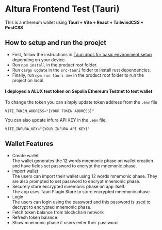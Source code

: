 # Altura Frontend Test (Tauri)

This is a ethereum wallet using <strong>Tauri + Vite + React + TailwindCSS + PostCSS</strong>

## How to setup and run the proejct

- First, follow the instructions in [Tauri docs for basic environment setup](https://tauri.app/v1/guides/getting-started/prerequisites) depending on your device.
- Run `npm install` in the product root folder.
- Run `cargo update` in the `src-tauri` folder to install rust dependencies.
- Finally, run `npm run tauri dev` in the product root folder to run the project on local.

#### I deployed a ALUX test token on Sepolia Ethereum Testnet to test wallet

To change the token you can simply update token address from the `.env` file

```env
VITE_TOKEN_ADDRESS="{YOUR TOKEN ADDRESS}"
```

You can also update infura API KEY in the `.env` file.

```env
VITE_INFURA_KEY="{YOUR INFURA API KEY}"
```

## Wallet Features

- Create wallet <br />
  The wallet generates the 12 words mnemonic phase on wallet creation and have fields set password to encrypt the mnemonic phase.
- Import wallet <br />
  The users can import their wallet using 12 words mnemonic phase. They are also prompted to set password to encrypt mnemonic phase.
- Securely store encrypted mnemonic phase on app itself. <br />
  The app uses Tauri Plugin Store to store encrypted mnemonic phase
- Login<br />
  The users can login using the password and this password is used to decrypt to encrypted mnemonic phase.
- Fetch token balance from blockchain network
- Refresh token balance
- Show mnemonic phase if users enter their password

